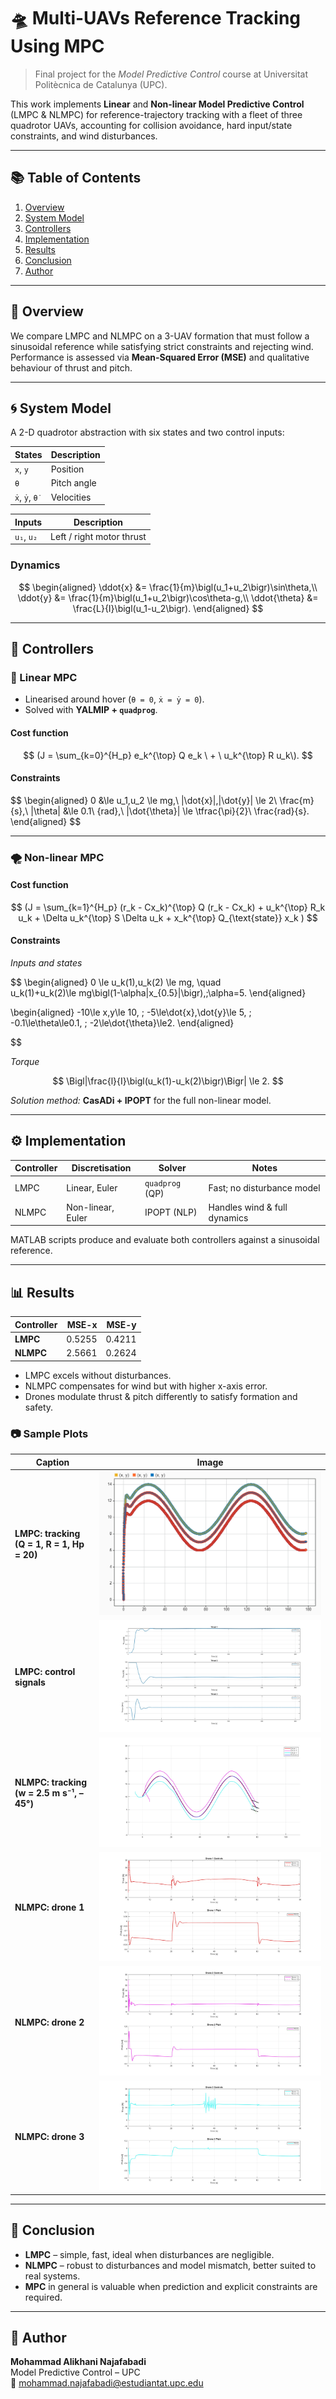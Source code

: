 # 🛸 Multi-UAVs Reference Tracking Using MPC

> Final project for the *Model Predictive Control* course at Universitat Politècnica de Catalunya (UPC).

This work implements **Linear** and **Non-linear Model Predictive Control** (LMPC & NLMPC) for reference-trajectory tracking with a fleet of three quadrotor UAVs, accounting for collision avoidance, hard input/state constraints, and wind disturbances.

---

## 📚 Table of Contents
1. [Overview](#overview)
2. [System Model](#system-model)
3. [Controllers](#controllers)
4. [Implementation](#implementation)
5. [Results](#results)
6. [Conclusion](#conclusion)
7. [Author](#author)

---

## 🧠 Overview
We compare LMPC and NLMPC on a 3-UAV formation that must follow a sinusoidal reference while satisfying strict constraints and rejecting wind.  
Performance is assessed via **Mean-Squared Error (MSE)** and qualitative behaviour of thrust and pitch.

---

## 🌀 System Model
A 2-D quadrotor abstraction with six states and two control inputs:

| **States** | Description |
|------------|-------------|
| `x`, `y`   | Position |
| `θ`        | Pitch angle |
| `ẋ`, `ẏ`, `θ̇` | Velocities |

| **Inputs** | Description |
|------------|-------------|
| `u₁`, `u₂` | Left / right motor thrust |

### Dynamics
$$
\begin{aligned}
\ddot{x}      &= \frac{1}{m}\bigl(u_1+u_2\bigr)\sin\theta,\\
\ddot{y}      &= \frac{1}{m}\bigl(u_1+u_2\bigr)\cos\theta-g,\\
\ddot{\theta} &= \frac{L}{I}\bigl(u_1-u_2\bigr).
\end{aligned}
$$

---

## 🧮 Controllers

### 📏 Linear MPC
* Linearised around hover (`θ = 0`, `ẋ = ẏ = 0`).
* Solved with **YALMIP + `quadprog`**.

####  Cost function  
$$
(J = \sum_{k=0}^{H_p} e_k^{\top} Q e_k \ + \ u_k^{\top} R u_k\).
$$

#### Constraints
$$
\begin{aligned}
0 &\le u_1,u_2 \le mg,\\
|\dot{x}|,|\dot{y}| \le 2\ \frac{m}{s},\\
|\theta| &\le 0.1\ \{rad},\\
|\dot{\theta}| \le \tfrac{\pi}{2}\ \frac{rad}{s}.
\end{aligned}
$$

---

### 🌪 Non-linear MPC

#### Cost function  

$$
(J = \sum_{k=1}^{H_p} (r_k - Cx_k)^{\top} Q (r_k - Cx_k) + u_k^{\top} R_k u_k + \Delta u_k^{\top} S \Delta u_k + x_k^{\top} Q_{\text{state}} x_k )
$$



#### Constraints
*Inputs and states*  

$$
\begin{aligned}
0 \le u_k(1),u_k(2) \le mg, \quad  
u_k(1)+u_k(2)\le mg\bigl(1-\alpha|x_{0.5}|\bigr),\;\alpha=5.
\end{aligned}


\begin{aligned}
-10\le x,y\le 10, \;
-5\le\dot{x},\dot{y}\le 5, \;
-0.1\le\theta\le0.1, \;
-2\le\dot{\theta}\le2.
\end{aligned}

$$

*Torque*  

$$
\Bigl|\frac{l}{I}\bigl(u_k(1)-u_k(2)\bigr)\Bigr| \le 2.
$$

*Solution method:* **CasADi + IPOPT** for the full non-linear model.

---

## ⚙️ Implementation
| Controller | Discretisation | Solver | Notes |
|------------|---------------|--------|-------|
| LMPC | Linear, Euler | `quadprog` (QP) | Fast; no disturbance model |
| NLMPC | Non-linear, Euler | IPOPT (NLP) | Handles wind & full dynamics |

MATLAB scripts produce and evaluate both controllers against a sinusoidal reference.

---

## 📊 Results

| Controller | MSE-x | MSE-y |
|------------|------:|------:|
| **LMPC**   | 0.5255 | 0.4211 |
| **NLMPC**  | 2.5661 | 0.2624 |

* LMPC excels without disturbances.  
* NLMPC compensates for wind but with higher x-axis error.  
* Drones modulate thrust & pitch differently to satisfy formation and safety.

### 📷 Sample Plots

| Caption | Image |
|---------|-------|
| **LMPC: tracking (Q = 1, R = 1, Hp = 20)** | ![LMPC performance](./NMPC/img/p2.png) |
| **LMPC: control signals** | ![LMPC controls](./NMPC/img/l1.jpg) |
| **NLMPC: tracking (w = 2.5 m s⁻¹, –45°)** | ![NLMPC performance](./NMPC/img/uu.jpg) |
| **NLMPC: drone 1** | ![NLMPC drone 1](./NMPC/img/u3.jpg) |
| **NLMPC: drone 2** | ![NLMPC drone 2](./NMPC/img/u4.jpg) |
| **NLMPC: drone 3** | ![NLMPC drone 3](./NMPC/img/u5.jpg) |

---

## 📝 Conclusion
* **LMPC** – simple, fast, ideal when disturbances are negligible.  
* **NLMPC** – robust to disturbances and model mismatch, better suited to real systems.  
* **MPC** in general is valuable when prediction and explicit constraints are required.

---

## 👤 Author
**Mohammad Alikhani Najafabadi**  
Model Predictive Control – UPC  
📧 mohammad.najafabadi@estudiantat.upc.edu
